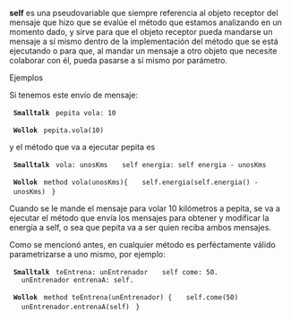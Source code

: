 **self** es una pseudovariable que siempre referencia al objeto receptor del mensaje que hizo que se evalúe el método que estamos analizando en un momento dado, y sirve para que el objeto receptor pueda mandarse un mensaje a sí mismo dentro de la implementación del método que se está ejecutando o para que, al mandar un mensaje a otro objeto que necesite colaborar con él, pueda pasarse a sí mismo por parámetro.

Ejemplos

Si tenemos este envío de mensaje:

` `**`Smalltalk`**
` pepita vola: 10`

` `**`Wollok`**
` pepita.vola(10)`

y el método que va a ejecutar pepita es

` `**`Smalltalk`**
` vola: unosKms`
`   self energia: self energia - unosKms`

` `**`Wollok`**
` method vola(unosKms){`
`   self.energia(self.energia() - unosKms)`
` }`

Cuando se le mande el mensaje para volar 10 kilómetros a pepita, se va a ejecutar el método que envía los mensajes para obtener y modificar la energía a self, o sea que pepita va a ser quien reciba ambos mensajes.

Como se mencionó antes, en cualquier método es perféctamente válido parametrizarse a uno mismo, por ejemplo:

` `**`Smalltalk`**
` teEntrena: unEntrenador`
`   self come: 50.`
`   unEntrenador entrenaA: self.`

` `**`Wollok`**
` method teEntrena(unEntrenador) {`
`   self.come(50)`
`   unEntrenador.entrenaA(self)`
` }`

